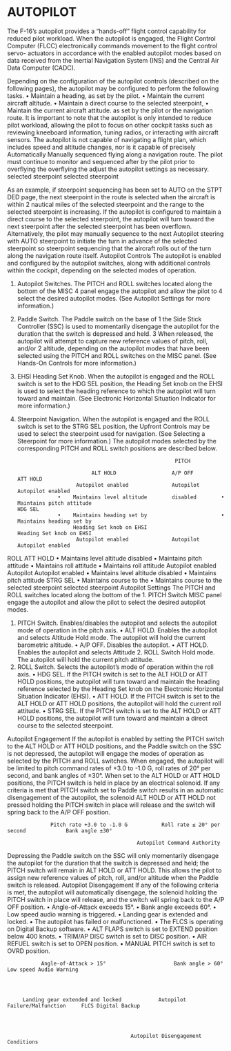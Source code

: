 
# AUTOPILOT

The F-16’s autopilot provides a “hands-off” flight control capability for reduced pilot workload. When the autopilot
is engaged, the Flight Control Computer (FLCC) electronically commands movement to the flight control servo-
actuators in accordance with the enabled autopilot modes based on data received from the Inertial Navigation
System (INS) and the Central Air Data Computer (CADC).




Depending on the configuration of the autopilot controls (described on the following pages), the autopilot may
be configured to perform the following tasks.
•    Maintain a heading, as set by the pilot.                    •    Maintain the current aircraft altitude.
•    Maintain a direct course to the selected steerpoint,        •    Maintain the current aircraft attitude.
     as set by the pilot or the navigation route.
It is important to note that the autopilot is only intended to reduce pilot
workload, allowing the pilot to focus on other cockpit tasks such as
reviewing kneeboard information, tuning radios, or interacting with
aircraft sensors. The autopilot is not capable of navigating a flight plan,
which includes speed and altitude changes, nor is it capable of precisely         Automatically      Manually sequenced
flying along a navigation route. The pilot must continue to monitor and         sequenced after      by the pilot prior to
                                                                                  overflying the        overflying the
adjust the autopilot settings as necessary.                                    selected steerpoint   selected steerpoint

As an example, if steerpoint sequencing has been set to AUTO on the
STPT DED page, the next steerpoint in the route is selected when the
aircraft is within 2 nautical miles of the selected steerpoint and the range
to the selected steerpoint is increasing. If the autopilot is configured to
maintain a direct course to the selected steerpoint, the autopilot will turn
toward the next steerpoint after the selected steerpoint has been
overflown. Alternatively, the pilot may manually sequence to the next            Autopilot steering with AUTO
steerpoint to initiate the turn in advance of the selected steerpoint so            steerpoint sequencing
that the aircraft rolls out of the turn along the navigation route itself.
Autopilot Controls
The autopilot is enabled and configured by the autopilot
switches, along with additional controls within the
cockpit, depending on the selected modes of operation.
1.   Autopilot Switches. The PITCH and ROLL
     switches located along the bottom of the MISC
                                                                                          4
     panel engage the autopilot and allow the pilot to
                                                                                   4
     select the desired autopilot modes.
     (See Autopilot Settings for more information.)
2.   Paddle Switch. The Paddle switch on the base of
                                                                 1
     the Side Stick Controller (SSC) is used to
     momentarily disengage the autopilot for the
     duration that the switch is depressed and held.                           3
     When released, the autopilot will attempt to
     capture new reference values of pitch, roll, and/or                                      2
     altitude, depending on the autopilot modes that
     have been selected using the PITCH and ROLL
     switches on the MISC panel.
     (See Hands-On Controls for more information.)
3.   EHSI Heading Set Knob. When the autopilot is
     engaged and the ROLL switch is set to the HDG
     SEL position, the Heading Set knob on the EHSI is
     used to select the heading reference to which the
     autopilot will turn toward and maintain.
     (See Electronic Horizontal Situation Indicator for
     more information.)
4.   Steerpoint Navigation. When the autopilot is engaged and the ROLL switch is set to the STRG SEL
     position, the Upfront Controls may be used to select the steerpoint used for navigation.
     (See Selecting a Steerpoint for more information.)
The autopilot modes selected by the corresponding PITCH and ROLL switch positions are described below.

                                                            PITCH

                                 ALT HOLD                  A/P OFF                     ATT HOLD
                            Autopilot enabled              Autopilot             Autopilot enabled
                      •    Maintains level altitude        disabled        •    Maintains pitch attitude
         HDG SEL
                      •    Maintains heading set by                        •    Maintains heading set by
                           Heading Set knob on EHSI                             Heading Set knob on EHSI
                            Autopilot enabled              Autopilot             Autopilot enabled
 ROLL   ATT HOLD •         Maintains level altitude        disabled        •    Maintains pitch attitude
                 •         Maintains roll attitude                         •    Maintains roll attitude
                            Autopilot enabled              Autopilot             Autopilot enabled
                      •    Maintains level altitude        disabled        •    Maintains pitch attitude
         STRG SEL
                      •    Maintains course to the                         •    Maintains course to the
                           selected steerpoint                                  selected steerpoint
Autopilot Settings
The PITCH and ROLL switches located along the bottom of the                        1. PITCH Switch
MISC panel engage the autopilot and allow the pilot to select the
desired autopilot modes.
1.   PITCH Switch. Enables/disables the autopilot and selects
     the autopilot mode of operation in the pitch axis.
     •    ALT HOLD. Enables the autopilot and selects Altitude
          Hold mode. The autopilot will hold the current
          barometric altitude.
     •    A/P OFF. Disables the autopilot.
     •    ATT HOLD. Enables the autopilot and selects Attitude                                  2. ROLL Switch
          Hold mode. The autopilot will hold the current pitch
          attitude.
2.   ROLL Switch. Selects the autopilot’s mode of operation within the roll axis.
     •    HDG SEL. If the PITCH switch is set to the ALT HOLD or ATT HOLD positions, the autopilot will turn
          toward and maintain the heading reference selected by the Heading Set knob on the Electronic
          Horizontal Situation Indicator (EHSI).
     •    ATT HOLD. If the PITCH switch is set to the ALT HOLD or ATT HOLD positions, the autopilot will hold
          the current roll attitude.
     •    STRG SEL. If the PITCH switch is set to the ALT HOLD or ATT HOLD positions, the autopilot will turn
          toward and maintain a direct course to the selected steerpoint.


Autopilot Engagement
If the autopilot is enabled by setting the PITCH switch to the ALT HOLD
or ATT HOLD positions, and the Paddle switch on the SSC is not
depressed, the autopilot will engage the modes of operation as
selected by the PITCH and ROLL switches. When engaged, the
autopilot will be limited to pitch command rates of +3.0 to -1.0 G, roll
rates of 20° per second, and bank angles of ±30°.
When set to the ALT HOLD or ATT HOLD positions, the PITCH switch
is held in place by an electrical solenoid. If any criteria is met that
                                                                                     PITCH switch set to         Paddle switch
results in an automatic disengagement of the autopilot, the solenoid               ALT HOLD or ATT HOLD           not pressed
holding the PITCH switch in place will release and the switch will spring
back to the A/P OFF position.




                  Pitch rate +3.0 to -1.0 G           Roll rate ≤ 20° per second             Bank angle ±30°

                                              Autopilot Command Authority

Depressing the Paddle switch on the SSC will only momentarily disengage the autopilot for the duration that the
switch is depressed and held; the PITCH switch will remain in ALT HOLD or ATT HOLD. This allows the pilot to
assign new reference values of pitch, roll, and/or altitude when the Paddle switch is released.
Autopilot Disengagement
If any of the following criteria is met, the autopilot will automatically disengage, the solenoid holding the PITCH
switch in place will release, and the switch will spring back to the A/P OFF position.
     •     Angle-of-Attack exceeds 15°.
     •     Bank angle exceeds 60°.
     •     Low speed audio warning is triggered.
     •     Landing gear is extended and locked.
     •     The autopilot has failed or malfunctioned.
     •     The FLCS is operating on Digital Backup software.
     •     ALT FLAPS switch is set to EXTEND position below 400 knots.
     •     TRIM/AP DISC switch is set to DISC position.
     •     AIR REFUEL switch is set to OPEN position.
     •     MANUAL PITCH switch is set to OVRD position.




               Angle-of-Attack > 15°                      Bank angle > 60°           Low speed Audio Warning




         Landing gear extended and locked            Autopilot Failure/Malfunction     FLCS Digital Backup




                                            Autopilot Disengagement Conditions
